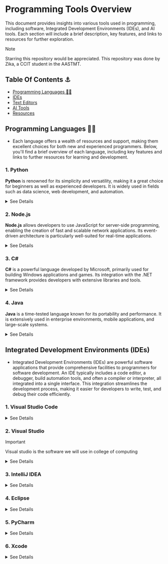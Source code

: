 # Programming Tools Overview
This document provides insights into various tools used in programming, including software, Integrated Development Environments (IDEs), and AI tools. Each section will include a brief description, key features, and links to resources for further exploration.

> [!NOTE]
> Starring this repository would be appreciated. This repository was done by Zika, a CCIT student in the AASTMT.

## Table Of Contents ⚓

- [Programming Languages 🧑‍💻](#programming-languages)
- [IDEs](#integrated-development-environments-ides)
- [Text Editors](#text-editors)
- [AI Tools](#ai-tools)
- [Resources](#resources)

## Programming Languages 🧑‍💻

- Each language offers a wealth of resources and support, making them excellent choices for both new and experienced programmers. Below, you'll find a brief overview of each language, including key features and links to further resources for learning and development.

### 1. Python
**Python** is renowned for its simplicity and versatility, making it a great choice for beginners as well as experienced developers. It is widely used in fields such as data science, web development, and automation.
<details>
  <summary>See Details</summary>

- **Description**: Python is a high-level, interpreted programming language known for its readability and simplicity. It supports multiple programming paradigms, including procedural, object-oriented, and functional programming.
- **Key Features**:
  - Extensive standard library and third-party modules
  - Strong support for integration with other languages and tools
  - Ideal for web development, data analysis, artificial intelligence, scientific computing, and automation
  - Dynamic typing and easy syntax
- **Resources**: 
  - [Python Official Documentation](https://docs.python.org/3/)
  - [Learn Python](https://www.learnpython.org/)

</details>


### 2. Node.js
**Node.js** allows developers to use JavaScript for server-side programming, enabling the creation of fast and scalable network applications. Its event-driven architecture is particularly well-suited for real-time applications.

<details>
  <summary>See Details</summary>

- **Description**: Node.js is a JavaScript runtime built on Chrome's V8 JavaScript engine. It allows developers to execute JavaScript code server-side, making it possible to build scalable network applications.
- **Key Features**:
  - Non-blocking, event-driven architecture for efficient performance
  - NPM (Node Package Manager) offers a vast library of reusable packages
  - Strong support for real-time applications and APIs
  - Ideal for building microservices and serverless architectures
- **Resources**: 
  - [Node.js Official Documentation](https://nodejs.org/en/docs/)
  - [Learn Node.js](https://www.learnnode.com/)
 
</details>

### 3. C#
**C#** is a powerful language developed by Microsoft, primarily used for building Windows applications and games. Its integration with the .NET framework provides developers with extensive libraries and tools.
<details>
  <summary>See Details</summary>

- **Description**: C# (pronounced "C-sharp") is a modern, object-oriented programming language developed by Microsoft. It is primarily used for developing Windows applications and games using the .NET framework.
- **Key Features**:
  - Strongly typed language with rich type inference
  - Support for asynchronous programming with async/await
  - Extensive standard library and frameworks like ASP.NET for web development
  - Integrated with Visual Studio for robust development tools
- **Resources**: 
  - [C# Official Documentation](https://docs.microsoft.com/en-us/dotnet/csharp/)
  - [Learn C#](https://www.learn-c.org/)

</details>

### 4. Java
**Java** is a time-tested language known for its portability and performance. It is extensively used in enterprise environments, mobile applications, and large-scale systems.

<details>
  <summary>See Details</summary>

- **Description**: Java is a versatile, high-level, object-oriented programming language designed to be platform-independent via the Java Virtual Machine (JVM). It is widely used in enterprise applications, mobile apps, and web development.
- **Key Features**:
  - Write once, run anywhere (WORA) capability due to platform independence
  - Strong memory management and garbage collection
  - Extensive libraries and frameworks (e.g., Spring, Hibernate)
  - Robust community support and widespread adoption in various industries
- **Resources**: 
  - [Java Official Documentation](https://docs.oracle.com/en/java/)
  - [Learn Java](https://www.learnjavaonline.org/)
  
</details>

## Integrated Development Environments (IDEs)

- Integrated Development Environments (IDEs) are powerful software applications that provide comprehensive facilities to programmers for software development. An IDE typically includes a code editor, a debugger, build automation tools, and often a compiler or interpreter, all integrated into a single interface. This integration streamlines the development process, making it easier for developers to write, test, and debug their code efficiently.

### 1. Visual Studio Code
<details>
  <summary>See Details</summary>

- **Description**: A powerful and popular open-source IDE developed by Microsoft, suitable for a variety of programming languages.
- **Key Features**:
  - Extensions for almost any programming language
  - Integrated Git control
  - Debugging capabilities
  - Built-in terminal
- **Resources**: [Visual Studio Code Official Site](https://code.visualstudio.com/)
</details>

### 2. Visual Studio
> [!IMPORTANT]
> Visual studio is the software we will use in college of computing

<details>
  <summary>See Details</summary>

- **Description**: A comprehensive IDE developed by Microsoft, primarily used for developing Windows applications in languages such as C#, C++, and F#. It offers extensive tools for debugging, testing, and collaboration.
- **Key Features**:
  - Advanced debugging and diagnostic tools
  - Rich integration with Azure for cloud services
  - Extensive support for unit testing and code profiling
  - Integrated Git support for version control
- **Resources**: [Visual Studio Official Site](https://visualstudio.microsoft.com/)
</details>

### 3. IntelliJ IDEA
<details>
  <summary>See Details</summary>

- **Description**: An IDE specifically designed for Java development, but also supports various other languages like Kotlin, Groovy, and Scala.
- **Key Features**:
  - Smart code completion
  - Advanced refactoring tools
  - Built-in version control support
- **Resources**: [IntelliJ IDEA Official Site](https://www.jetbrains.com/idea/)
</details>

### 4. Eclipse
<details>
  <summary>See Details</summary>

  - **Description**: A widely-used open-source IDE that supports multiple programming languages, primarily Java, but also C/C++, PHP, and more through plugins.
- **Key Features**:
  - Rich ecosystem of plugins
  - Powerful debugging tools
  - Integration with various build systems like Maven and Gradle
- **Resources**: [Eclipse Official Site](https://www.eclipse.org/)
</details>

### 5. PyCharm
<details>
  <summary>See Details</summary>

  - **Description**: An IDE specifically designed for Python development, offering a variety of tools for web development, data science, and more.
- **Key Features**:
  - Intelligent code editor and code analysis
  - Integrated testing and debugging tools
  - Support for web frameworks like Django and Flask
- **Resources**: [PyCharm Official Site](https://www.jetbrains.com/pycharm/)
</details>

### 6. Xcode
<details>
  <summary>See Details</summary>

  - **Description**: Apple's official IDE for macOS, used for developing applications for iOS, macOS, watchOS, and tvOS.
- **Key Features**:
  - Interface Builder for designing user interfaces
  - Powerful debugging tools and performance analysis
  - Integration with Swift and Objective-C programming languages
- **Resources**: [Xcode Official Site](https://developer.apple.com/xcode/)
</details>

